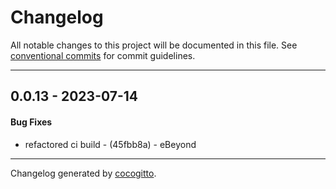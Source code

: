 # Changelog
All notable changes to this project will be documented in this file. See [conventional commits](https://www.conventionalcommits.org/) for commit guidelines.

- - -
## 0.0.13 - 2023-07-14
#### Bug Fixes
- refactored ci build - (45fbb8a) - eBeyond

- - -

Changelog generated by [cocogitto](https://github.com/cocogitto/cocogitto).